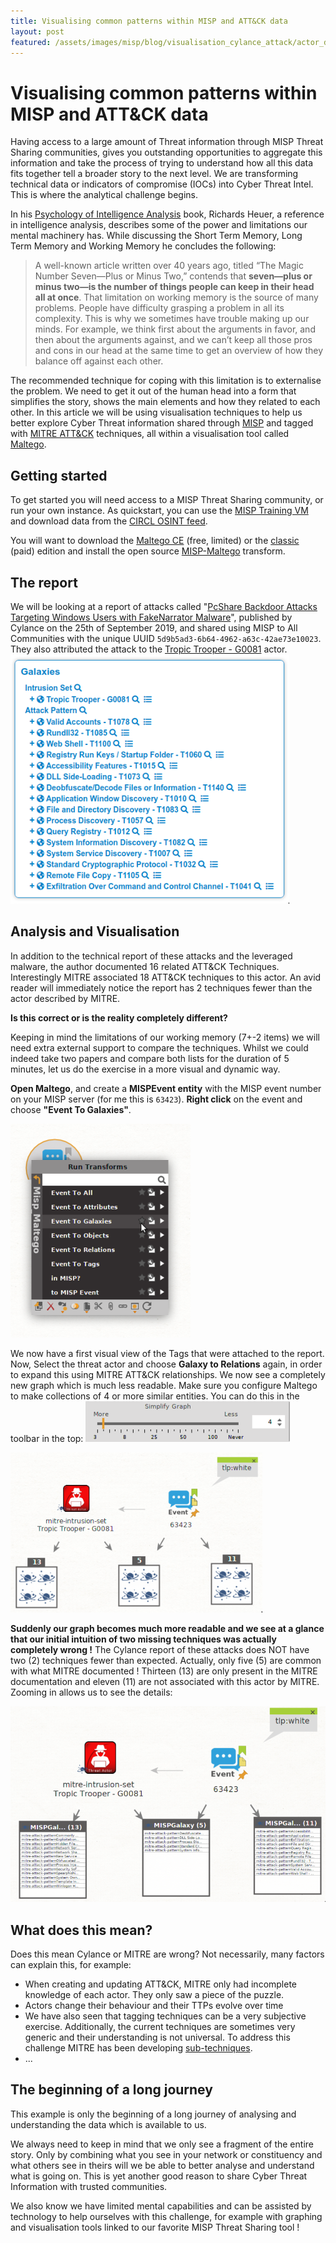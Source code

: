 ```yaml
---
title: Visualising common patterns within MISP and ATT&CK data 
layout: post
featured: /assets/images/misp/blog/visualisation_cylance_attack/actor_delta.png
---
```


# Visualising common patterns within MISP and ATT&CK data 

Having access to a large amount of Threat information through MISP Threat Sharing communities, gives you outstanding opportunities to aggregate this information and take the process of trying to understand how all this data fits together tell a broader story to the next level. We are transforming technical data or indicators of compromise (IOCs) into Cyber Threat Intel. This is where the analytical challenge begins.

In his [Psychology of Intelligence Analysis](https://www.cia.gov/library/center-for-the-study-of-intelligence/csi-publications/books-and-monographs/psychology-of-intelligence-analysis/PsychofIntelNew.pdf) book, Richards Heuer, a reference in intelligence analysis, describes some of the power and limitations our mental machinery has. While discussing the Short Term Memory, Long Term Memory and Working Memory he concludes the following:
> A well-known article written over 40 years ago, titled “The Magic Number Seven—Plus or Minus Two,” contends that **seven—plus or minus two—is the number of things people can keep in their head all at once**. That limitation on working memory is the source of many problems. People have difficulty grasping a problem in all its complexity. This is why we sometimes have trouble making up our minds. For example, we think first about the arguments in favor, and then about the arguments against, and we can’t keep all those pros and cons in our head at the same time to get an overview of how they balance off against each other.

The recommended technique for coping with this limitation is to externalise the problem. We need to get it out of the human head into a form that simplifies the story, shows the main elements and how they related to each other. 
In this article we will be using visualisation techniques to help us better explore Cyber Threat information shared through [MISP](https://github.com/MISP/MISP) and tagged with [MITRE ATT&CK](https://attack.mitre.org/) techniques, all within a visualisation tool called [Maltego](https://www.paterva.com/buy/maltego-clients/maltego.php).

## Getting started
To get started you will need access to a MISP Threat Sharing community, or run your own instance. As quickstart, you can use the [MISP Training VM](https://www.misp-project.org/download/#virtual-images) and download data from the [CIRCL OSINT feed](https://www.misp-project.org/feeds/#default-feeds-available-in-misp).

You will want to download the [Maltego CE](https://www.paterva.com/buy/maltego-clients/maltego-ce.php) (free, limited) or the [classic](https://www.paterva.com/buy/maltego-clients/maltego.php) (paid) edition and install the open source [MISP-Maltego](https://github.com/MISP/MISP-maltego/blob/master/doc/README.md#installation) transform.

## The report
We will be looking at a report of attacks called "[PcShare Backdoor Attacks Targeting Windows Users with FakeNarrator Malware](https://threatvector.cylance.com/en_us/home/pcshare-backdoor-attacks-targeting-windows-users-with-fakenarrator-malware.html)",  published by Cylance on the 25th of September 2019, and shared using MISP to All Communities with the unique UUID `5d9b5ad3-6b64-4962-a63c-42ae73e10023`. They also attributed the attack to the [Tropic Trooper - G0081](https://attack.mitre.org/groups/G0081/) actor.
![associated ATT&CK techniques](/assets/images/misp/blog/visualisation_cylance_attack/tags.png)

## Analysis and Visualisation
In addition to the technical report of these attacks and the leveraged malware, the author documented 16 related ATT&CK Techniques. Interestingly MITRE associated 18 ATT&CK techniques to this actor.
An avid reader will immediately notice the report has 2 techniques fewer than the actor described by MITRE. 

**Is this correct or is the reality completely different?**

Keeping in mind the limitations of our working memory (7+-2 items) we will need extra external support to compare the techniques. Whilst we could indeed take two papers and compare both lists for the duration of 5 minutes, let us do the exercise in a more visual and dynamic way.

**Open Maltego**, and create a **MISPEvent entity** with the MISP event number on your MISP server (for me this is `63423`).  **Right click** on the event and choose **"Event To Galaxies"**. 

![Event To Galaxies](/assets/images/misp/blog/visualisation_cylance_attack/to_galaxies.png)

We now have a first visual view of the Tags that were attached to the report. Now, Select the threat actor and choose **Galaxy to Relations** again, in order to expand this using MITRE ATT&CK relationships.
We now see a completely new graph which is much less readable. Make sure you configure Maltego to make collections of 4 or more similar entities. You can do this in the toolbar in the top: ![Collections](/assets/images/misp/blog/visualisation_cylance_attack/collections.png)

![visual delta between the report and ATT&CK](/assets/images/misp/blog/visualisation_cylance_attack/actor_delta.png)

**Suddenly our graph becomes much more readable and we see at a glance that our initial intuition of two missing techniques was actually completely wrong !**
The Cylance report of these attacks does NOT have two (2) techniques fewer than expected. Actually, only five (5) are common with what MITRE documented ! Thirteen (13) are only present in the MITRE documentation and eleven (11) are not associated with this actor by MITRE. Zooming in allows us to see the details:

![visual delta between the report and ATT&CK](/assets/images/misp/blog/visualisation_cylance_attack/actor_delta_zoom.png)

## What does this mean?
Does this mean Cylance or MITRE are wrong?
Not necessarily, many factors can explain this, for example:
 - When creating and updating ATT&CK, MITRE only had incomplete knowledge of each actor. They only saw a piece of the puzzle.
 - Actors change their behaviour and their TTPs evolve over time
 - We have also seen that tagging techniques can be a very subjective exercise.  Additionally, the current techniques are sometimes very generic and their understanding is not universal. To address this challenge MITRE has been developing [sub-techniques](https://medium.com/mitre-attack/attack-sub-techniques-preview-b79ff0ba669a). 
 - ...


## The beginning of a long journey

This example is only the beginning of a long journey of analysing and understanding the data which is available to us. 

We always need to keep in mind that we only see a fragment of the entire story. Only by combining what you see in your network or constituency and what others see in theirs will we be able to better analyse and understand what is going on. This is yet another good reason to share Cyber Threat Information with trusted communities.

We also know we have limited mental capabilities and can be assisted by technology to help ourselves with this challenge, for example with graphing and visualisation tools linked to our favorite MISP Threat Sharing tool ! 

